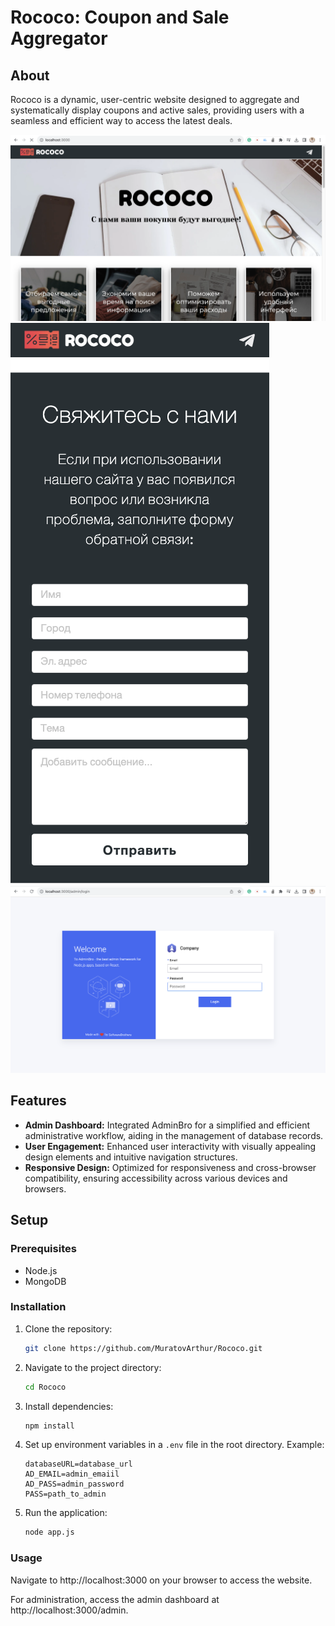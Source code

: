 # Rococo: Coupon and Sale Aggregator

## About

Rococo is a dynamic, user-centric website designed to aggregate and systematically display coupons and active sales, providing users with a seamless and efficient way to access the latest deals.

![Desktop View](./images/desktop.jpg)
![Mobile View](./images/mobile.jpg)
![Admin View](./images/admin.jpg)

## Features

- **Admin Dashboard:** Integrated AdminBro for a simplified and efficient administrative workflow, aiding in the management of database records.
- **User Engagement:** Enhanced user interactivity with visually appealing design elements and intuitive navigation structures.
- **Responsive Design:** Optimized for responsiveness and cross-browser compatibility, ensuring accessibility across various devices and browsers.

## Setup

### Prerequisites

- Node.js
- MongoDB

### Installation

1. Clone the repository:
   ```bash
   git clone https://github.com/MuratovArthur/Rococo.git
   ```
2. Navigate to the project directory:
   ```bash
   cd Rococo
   ```
3. Install dependencies:
   ```bash
   npm install
   ```
4. Set up environment variables in a `.env` file in the root directory. Example:
   ```env
   databaseURL=database_url
   AD_EMAIL=admin_emaiil
   AD_PASS=admin_password
   PASS=path_to_admin
   ```
5. Run the application:
   ```bash
   node app.js
   ```

### Usage
Navigate to http://localhost:3000 on your browser to access the website.

For administration, access the admin dashboard at http://localhost:3000/admin.
